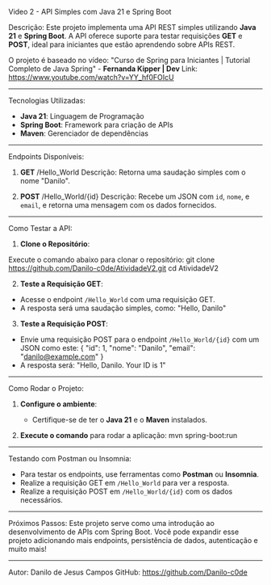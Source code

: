 Video 2 - API Simples com Java 21 e Spring Boot

Descrição:
Este projeto implementa uma API REST simples utilizando **Java 21** e **Spring Boot**. A API oferece suporte para testar requisições **GET** e **POST**, ideal para iniciantes que estão aprendendo sobre APIs REST.

O projeto é baseado no vídeo:
"Curso de Spring para Iniciantes | Tutorial Completo de Java Spring" - **Fernanda Kipper | Dev**
Link: https://www.youtube.com/watch?v=YY_hf0FOIcU

-----------------------------------------------------

Tecnologias Utilizadas:
- **Java 21**: Linguagem de Programação
- **Spring Boot**: Framework para criação de APIs
- **Maven**: Gerenciador de dependências

-----------------------------------------------------

Endpoints Disponíveis:

1. **GET** /Hello_World
   Descrição: Retorna uma saudação simples com o nome "Danilo".

2. **POST** /Hello_World/{id}
   Descrição: Recebe um JSON com `id`, `nome`, e `email`, e retorna uma mensagem com os dados fornecidos.

-----------------------------------------------------

Como Testar a API:

1. **Clone o Repositório**:

Execute o comando abaixo para clonar o repositório:
git clone https://github.com/Danilo-c0de/AtividadeV2.git
cd AtividadeV2

2. **Teste a Requisição GET**:

- Acesse o endpoint `/Hello_World` com uma requisição GET.
- A resposta será uma saudação simples, como:
  "Hello, Danilo"

3. **Teste a Requisição POST**:

- Envie uma requisição POST para o endpoint `/Hello_World/{id}` com um JSON como este:
  {
    "id": 1,
    "nome": "Danilo",
    "email": "danilo@example.com"
  }
- A resposta será:
  "Hello, Danilo. Your ID is 1"

-----------------------------------------------------

Como Rodar o Projeto:

1. **Configure o ambiente**:
   - Certifique-se de ter o **Java 21** e o **Maven** instalados.

2. **Execute o comando** para rodar a aplicação:
   mvn spring-boot:run

-----------------------------------------------------

Testando com Postman ou Insomnia:

- Para testar os endpoints, use ferramentas como **Postman** ou **Insomnia**.
- Realize a requisição GET em `/Hello_World` para ver a resposta.
- Realize a requisição POST em `/Hello_World/{id}` com os dados necessários.

-----------------------------------------------------

Próximos Passos:
Este projeto serve como uma introdução ao desenvolvimento de APIs com Spring Boot. Você pode expandir esse projeto adicionando mais endpoints, persistência de dados, autenticação e muito mais!

-----------------------------------------------------

Autor:
Danilo de Jesus Campos
GitHub: https://github.com/Danilo-c0de
